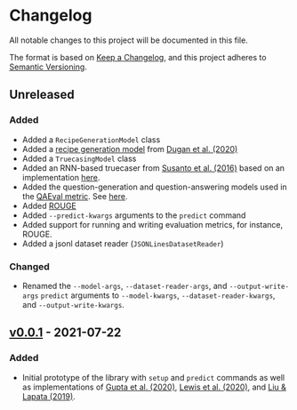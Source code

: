 # Changelog
All notable changes to this project will be documented in this file.

The format is based on [Keep a Changelog](https://keepachangelog.com/en/1.0.0/),
and this project adheres to [Semantic Versioning](https://semver.org/spec/v2.0.0.html).

## Unreleased
### Added
- Added a `RecipeGenerationModel` class
- Added a [recipe generation model](models/dugan2020/Readme.md) from [Dugan et al. (2020)](https://arxiv.org/abs/2010.03070)
- Added a `TruecasingModel` class
- Added an RNN-based truecaser from [Susanto et al. (2016)](https://aclanthology.org/D16-1225/) based on an implementation [here](https://github.com/mayhewsw/pytorch-truecaser).
- Added the question-generation and question-answering models used in the [QAEval metric](https://arxiv.org/abs/2010.00490).
See [here](models/deutsch2021/Readme.md).
- Added [ROUGE](models/sacrerouge/Readme.md)
- Added `--predict-kwargs` arguments to the `predict` command
- Added support for running and writing evaluation metrics, for instance, ROUGE.
- Added a jsonl dataset reader (`JSONLinesDatasetReader`)

### Changed
- Renamed the `--model-args`, `--dataset-reader-args`, and `--output-write-args` `predict` arguments to `--model-kwargs`, `--dataset-reader-kwargs`, and `--output-write-kwargs`.

## [v0.0.1](https://github.com/danieldeutsch/repro/repro/tag/0.0.1) - 2021-07-22
### Added
- Initial prototype of the library with `setup` and `predict` commands as well as implementations of [Gupta et al. (2020)](models/gupta2020/Readme.md), [Lewis et al. (2020)](models/lewis2020/Readme.md), and [Liu & Lapata (2019)](models/liu2019/Readme.md).
